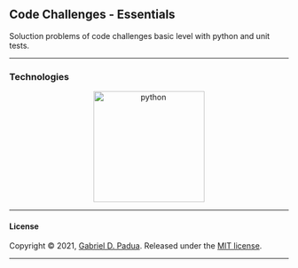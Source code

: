 ## Code Challenges - Essentials

Soluction problems of code challenges basic level with python and unit tests.

---

### Technologies

<div align="center">

<img align="center" alt="python" width="200px" src="https://img.icons8.com/color/48/000000/python--v2.png"/>

</div>


---

#### License

Copyright © 2021, [Gabriel D. Padua](https://github.com/gabrielDpadua21).
Released under the [MIT license](LICENSE).

***